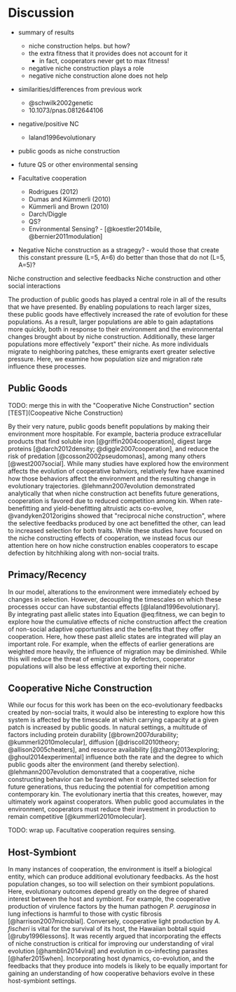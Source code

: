 # Discussion

* summary of results
    * niche construction helps. but how?
    * the extra fitness that it provides does not account for it
        * in fact, cooperators never get to max fitness!
    * negative niche construction plays a role
    * negative niche construction alone does not help


* similarities/differences from previous work
    * @schwilk2002genetic
    * 10.1073/pnas.0812644106
* negative/positive NC
    * laland1996evolutionary
* public goods as niche construction
* future QS or other environmental sensing
* Facultative cooperation
    * Rodrigues (2012)
    * Dumas and Kümmerli (2010)
    * Kümmerli and Brown (2010)
    * Darch/Diggle
    * QS?
    * Environmental Sensing? - [@koestler2014bile, @bernier2011modulation]
* Negative Niche construction as a stragegy? - would those that create this constant pressure (L=5, A=6) do better than those that do not (L=5, A=5)?

Niche construction and selective feedbacks
Niche construction and other social interactions

The production of public goods has played a central role in all of the results that we have presented. By enabling populations to reach larger sizes, these public goods have effectively increased the rate of evolution for these populations. As a result, larger populations are able to gain adaptations more quickly, both in response to their environment and the environmental changes brought about by niche construction. Additionally, these larger populations more effectively "export" their niche. As more individuals migrate to neighboring patches, these emigrants exert greater selective pressure. Here, we examine how population size and migration rate influence these processes.

## Public Goods

TODO: merge this in with the "Cooperative Niche Construction" section [TEST](Coopeative Niche Construction)

By their very nature, public goods benefit populations by making their environment more hospitable. For example, bacteria produce extracellular products that find soluble iron [@griffin2004cooperation], digest large proteins [@darch2012density; @diggle2007cooperation], and reduce the risk of predation [@cosson2002pseudomonas], among many others [@west2007social]. While many studies have explored how the environment affects the evolution of cooperative bahviors, relatively few have examined how those behaviors affect the environment and the resulting change in evolutionary trajectories. @lehmann2007evolution demonstrated analytically that when niche construction act benefits future generations, cooperation is favored due to reduced competition among kin. When rate-benefitting and yield-benefitting altruistic acts co-evolve, @vandyken2012origins showed that "reciprocal niche construction", where the selective feedbacks produced by one act benefitted the other, can lead to increased selection for both traits. While these studies have focused on the niche constructing effects of cooperation, we instead focus our attention here on how niche construction enables cooperators to escape defection by hitchhiking along with non-social traits.

## Primacy/Recency

In our model, alterations to the environment were immediately echoed by changes in selection. However, decoupling the timescales on which these processes occur can have substantial effects [@laland1996evolutionary]. By integrating past allelic states into Equation @eq:fitness, we can begin to explore how the cumulative effects of niche construction affect the creation of non-social adaptive opportunities and the benefits that they offer cooperation. Here, how these past allelic states are integrated will play an important role. For example, when the effects of earlier generations are weighted more heavily, the influence of migration may be diminished. While this will reduce the threat of emigration by defectors, cooperator populations will also be less effective at exporting their niche.

## Cooperative Niche Construction

While our focus for this work has been on the eco-evolutionary feedbacks created by non-social traits, it would also be interesting to explore how this system is affected by the timescale at which carrying capacity at a given patch is increased by public goods. In natural settings, a multitude of factors including protein durability [@brown2007durability; @kummerli2010molecular], diffusion [@driscoll2010theory; @allison2005cheaters], and resource availability [@zhang2013exploring; @ghoul2014experimental] influence both the rate and the degree to which public goods alter the environment (and thereby selection). @lehmann2007evolution demonstrated that a cooperative, niche constructing behavior can be favored when it only affected selection for future generations, thus reducing the potential for competition among contemporary kin. The evolutionary inertia that this creates, however, may ultimately work against cooperators. When public good accumulates in the environment, cooperators must reduce their investment in production to remain competitive [@kummerli2010molecular].

TODO: wrap up. Facultative cooperation requires sensing.

## Host-Symbiont

In many instances of cooperation, the environment is itself a biological entity, which can produce additional evolutionary feedbacks. As the host population changes, so too will selection on their symbiont populations. Here, evolutionary outcomes depend greatly on the degree of shared interest between the host and symbiont. For example, the cooperative production of virulence factors by the human pathogen *P. aeruginosa* in lung infections is harmful to those with cystic fibrosis [@harrison2007microbial]. Conversely, cooperative light production by *A. fischeri* is vital for the survival of its host, the Hawaiian bobtail squid [@ruby1996lessons]. It was recently argued that incorporating the effects of niche construction is critical for improving our understanding of viral evolution [@hamblin2014viral] and evolution in co-infecting parasites [@hafer2015when]. Incorporating host dynamics, co-evolution, and the feedbacks that they produce into models is likely to be equally important for gaining an understanding of how cooperative behaviors evolve in these host-symbiont settings.

